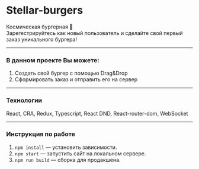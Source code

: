 # Stellar-burgers
Космическая бургерная 🍔  
Зарегестрируйтесь как новый пользователь и сделайте свой первый заказ уникального бургера!  
___
### В данном проекте Вы можете:
1. Cоздать свой бургер с помощью Drag&Drop
2. Сформировать заказ и отправить его на сервер
___
### Технологии
React, CRA, Redux, Typescript, React DND, React-router-dom, WebSocket
___
### Инструкция по работе
1. `npm install` — установить зависимости.
2. `npm start` — запустить сайт на локальном сервере.
3. `npm run build` — сборка для продакшена.

